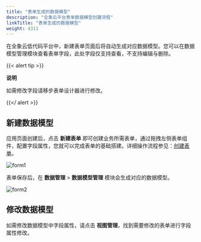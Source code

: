 ```yaml
---
title: "表单生成的数据模型"
description: "全象云平台表单数据模型创建流程"
linkTitle: "表单生成的数据模型"
weight: 4311
---
```


在全象云低代码平台中，新建表单页面后将自动生成对应数据模型。您可以在数据模型管理模块查看表单字段，此处字段仅支持查看，不支持编辑与删除。

{{< alert tip >}}

**说明**

如需修改字段请移步表单设计器进行修改。

{{</ alert >}}

## 新建数据模型

应用页面创建后，点击 **新建表单** 即可创建业务所需表单，通过拖拽左侧表单组件，配置字段属性，您就可以完成表单的基础搭建。详细操作流程参见：[创建表单](../../../form/new/)。

![form1](/images/manual/data_models/form1.png)

表单保存后，在 **数据管理** > **数据模型管理** 模块会生成对应的数据模型。

![form2](/images/manual/data_models/form2.png)

## 修改数据模型 

如需修改数据模型中字段属性，请点击 **视图管理**，找到需要修改的表单进行字段属性修改。

